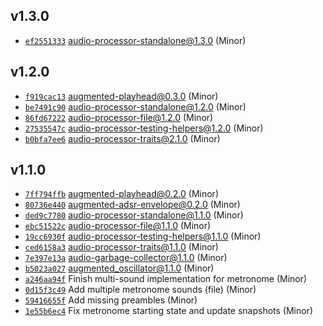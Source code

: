 ## v1.3.0

* [`ef2551333`](https://github.com/yamadapc/augmented-audio/commits/ef2551333) audio-processor-standalone@1.3.0 (Minor)

## v1.2.0

* [`f919cac13`](https://github.com/yamadapc/augmented-audio/commits/f919cac13) augmented-playhead@0.3.0 (Minor)
* [`be7491c90`](https://github.com/yamadapc/augmented-audio/commits/be7491c90) audio-processor-standalone@1.2.0 (Minor)
* [`86fd67222`](https://github.com/yamadapc/augmented-audio/commits/86fd67222) audio-processor-file@1.2.0 (Minor)
* [`27535547c`](https://github.com/yamadapc/augmented-audio/commits/27535547c) audio-processor-testing-helpers@1.2.0 (Minor)
* [`b0bfa7ee6`](https://github.com/yamadapc/augmented-audio/commits/b0bfa7ee6) audio-processor-traits@2.1.0 (Minor)

## v1.1.0

* [`7ff794ffb`](https://github.com/yamadapc/augmented-audio/commits/7ff794ffb) augmented-playhead@0.2.0 (Minor)
* [`80736e440`](https://github.com/yamadapc/augmented-audio/commits/80736e440) augmented-adsr-envelope@0.2.0 (Minor)
* [`ded9c7780`](https://github.com/yamadapc/augmented-audio/commits/ded9c7780) audio-processor-standalone@1.1.0 (Minor)
* [`ebc51522c`](https://github.com/yamadapc/augmented-audio/commits/ebc51522c) audio-processor-file@1.1.0 (Minor)
* [`19cc6930f`](https://github.com/yamadapc/augmented-audio/commits/19cc6930f) audio-processor-testing-helpers@1.1.0 (Minor)
* [`ced6158a3`](https://github.com/yamadapc/augmented-audio/commits/ced6158a3) audio-processor-traits@1.1.0 (Minor)
* [`7e397e13a`](https://github.com/yamadapc/augmented-audio/commits/7e397e13a) audio-garbage-collector@1.1.0 (Minor)
* [`b5023a027`](https://github.com/yamadapc/augmented-audio/commits/b5023a027) augmented_oscillator@1.1.0 (Minor)
* [`a246aa94f`](https://github.com/yamadapc/augmented-audio/commits/a246aa94f) Finish multi-sound implementation for metronome (Minor)
* [`0d15f3c49`](https://github.com/yamadapc/augmented-audio/commits/0d15f3c49) Add multiple metronome sounds (file) (Minor)
* [`59416655f`](https://github.com/yamadapc/augmented-audio/commits/59416655f) Add missing preambles (Minor)
* [`1e55b6ec4`](https://github.com/yamadapc/augmented-audio/commits/1e55b6ec4) Fix metronome starting state and update snapshots (Minor)


